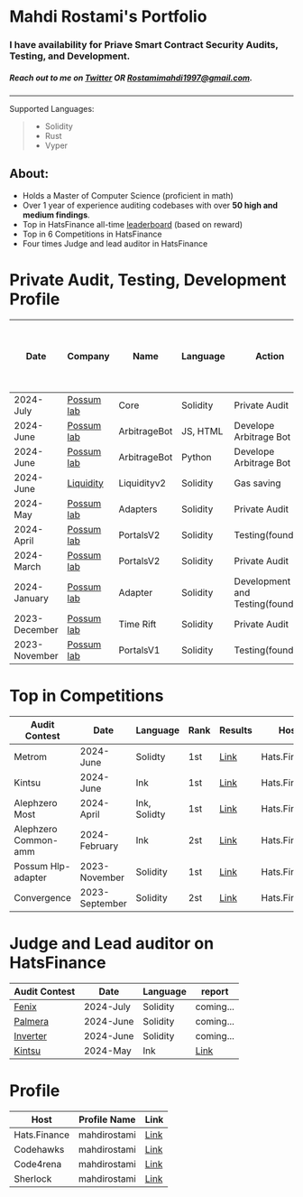 # Mahdi Rostami's Portfolio
### I have availability for Priave Smart Contract Security Audits, Testing, and Development. 
##### Reach out to me on [Twitter](https://twitter.com/0xmahdirostami) OR Rostamimahdi1997@gmail.com.

***
Supported Languages: 
> - Solidity
> - Rust
> - Vyper

## About: 
- Holds a Master of Computer Science (proficient in math)
- Over 1 year of experience auditing codebases with over **50 high and medium findings**.
- Top in HatsFinance all-time [leaderboard](https://app.hats.finance/leaderboard) (based on reward)
- Top in 6 Competitions in HatsFinance
- Four times Judge and lead auditor in HatsFinance

# <a name="Private"></a>Private Audit, Testing, Development Profile

| Date          | Company                                  | Name         | Language | Action                           | GitHub Code For Audit Or Testing  | Report, Test or Code  |
| ------------- | ---------------------------------------- | ------------ | -------- | -------------------------------- | --------------------------------- | ---------------------- |
| 2024-July     | [Possum lab](https://www.possumlabs.io/) | Core         | Solidity | Private Audit                    | [Code](https://github.com/PossumLabsCrypto/Core/tree/main) | Coming |
| 2024-June     | [Possum lab](https://www.possumlabs.io/) | ArbitrageBot | JS, HTML | Develope Arbitrage Bot           | | [Code](https://github.com/PossumLabsCrypto/Utilities/tree/master/bots/HMTL_limit_order_executor) |
| 2024-June     | [Possum lab](https://www.possumlabs.io/) | ArbitrageBot | Python   | Develope Arbitrage Bot           | | [Code](https://github.com/PossumLabsCrypto/Utilities/tree/master/bots/python_convertHelper_arbitrage) |
| 2024-June     | [Liquidity](https://www.liquity.org/)    | Liquidityv2  | Solidity | Gas saving                       | Private | Private |
| 2024-May      | [Possum lab](https://www.possumlabs.io/) | Adapters     | Solidity | Private Audit                    | [Code](https://github.com/PossumLabsCrypto/Adapters) | Private | 
| 2024-April    | [Possum lab](https://www.possumlabs.io/) | PortalsV2    | Solidity | Testing(foundry)                 | [Code](https://github.com/PossumLabsCrypto/PortalsV2/) | [Tests](https://github.com/PossumLabsCrypto/PortalsV2/blob/main/test/PortalV2MultiAssetTest.t.sol) |
| 2024-March    | [Possum lab](https://www.possumlabs.io/) | PortalsV2    | Solidity | Private Audit                    | [Code](https://github.com/PossumLabsCrypto/PortalsV2/)  | Private | 
| 2024-January  | [Possum lab](https://www.possumlabs.io/) | Adapter      | Solidity | Development and Testing(foundry) | | [Repo](https://github.com/PossumLabsCrypto/Adapters/tree/9135f35c2656ded97e61806fb1e8ac6704844838) |
| 2023-December | [Possum lab](https://www.possumlabs.io/) | Time Rift    | Solidity | Private Audit                    | [Code](https://github.com/PossumLabsCrypto/TimeRift) | [Report](https://github.com/0xmahdirostami/audits/tree/main/Private-audit/Time%20Rift/report.pdf) | 
| 2023-November | [Possum lab](https://www.possumlabs.io/) | PortalsV1   | Solidity  | Testing(foundry)                 | [Code](https://github.com/PossumLabsCrypto/PortalsV1) | [Tests](https://github.com/PossumLabsCrypto/Portals/blob/main/test/V1/PortalUnit.t.sol) | 

# <a name="Top"></a>Top in Competitions

| Audit Contest        | Date            | Language     | Rank | Results                                                                                                                              | Host         | 
| -------------------- | --------------- | ------------ | ---- | ------------------------------------------------------------------------------------------------------------------------------------ | ------------ |
| Metrom               |  2024-June      | Solidty      | 1st  | [Link](https://app.hats.finance/audit-competitions/metrom-0xfdfc6d4ac5807d7460da20a3a1c0c84ef2b9c5a2/leaderboard)                    | Hats.Finance |
| Kintsu               |  2024-June      | Ink          | 1st  | [Link](https://app.hats.finance/audit-competitions/kintsu-0x7d70f9442af3a9a0a734fa6a1b4857f25518e9d2/leaderboard)                    | Hats.Finance |
| Alephzero Most       |  2024-April     | Ink, Solidty | 1st  | [Link](https://app.hats.finance/audit-competitions/most-aleph-zero-bridge-0xab7c1d45ae21e7133574746b2985c58e0ae2e61d/leaderboard)    | Hats.Finance |
| Alephzero Common-amm |  2024-February  | Ink          | 2st  | [Link](https://app.hats.finance/audit-competitions/alephzeroamm-0x0d88a9ece90994ecb3ba704730819d71c139f60f/leaderboard)              | Hats.Finance |
| Possum Hlp-adapter   |  2023-November  | Solidity     | 1st  | [Link](https://app.hats.finance/audit-competitions/possum-labs-portals-0xed8965d49b8aeca763447d56e6da7f4e0506b2d3/leaderboard)       | Hats.Finance |
| Convergence          |  2023-September | Solidity     | 2st  | [Link](https://app.hats.finance/audit-competitions/convergence-finance-0x0e410e7af8e70fc5bffcdbfbdf1673ee7b3d0777/leaderboard)       | Hats.Finance |

# <a name="Top"></a>Judge and Lead auditor on HatsFinance

| Audit Contest                                                                                                                | Date            | Language     | report                                                                              |
| ---------------------------------------------------------------------------------------------------------------------------- | --------------- | ------------ | ----------------------------------------------------------------------------------- | 
| [Fenix](https://app.hats.finance/audit-competitions/fenix-0x9d7765a7ebd5b6322a30797a44a5428531970d3d/)                       |  2024-July      | Solidity     | coming...                                                                           |
| [Palmera](https://app.hats.finance/audit-competitions/palmera-0x5fee7541ddcd51ba9f4af606f87b2c42eea655be/rewards)            |  2024-June      | Solidity     | coming...                                                                           |
| [Inverter](https://app.hats.finance/audit-competitions/inverter-network-0xe47e52c4fea05e555920f1dcdcc6fb8eca103eeb/rewards)  |  2024-June      | Solidity     | coming...                                                                           |
| [Kintsu](https://app.hats.finance/audit-competitions/kintsu-0x7d70f9442af3a9a0a734fa6a1b4857f25518e9d2/rewards)              |  2024-May       | Ink          | [Link](https://github.com/0xmahdirostami/audits/tree/main/Lead-reports/Kintsu)      |


# <a name="Profiles"></a>Profile

| Host          | Profile Name  | Link                                                                |  
| ------------- | ------------- | ------------------------------------------------------------------- |
| Hats.Finance  |  mahdirostami | [Link](https://app.hats.finance/profile/mahdirostami)               |
| Codehawks     |  mahdirostami | [Link](https://www.codehawks.com/profile/clk52jmr9000el008w4z3a043) | 
| Code4rena     |  mahdirostami | [Link](https://code4rena.com/@mahdirostami)                         | 
| Sherlock      |  mahdirostami | [Link](https://audits.sherlock.xyz/watson/mahdiRostami)             |
